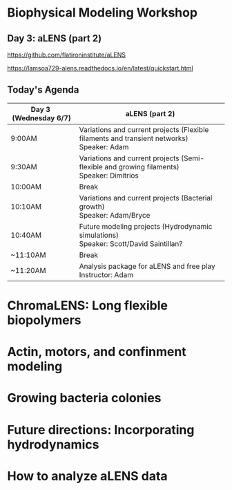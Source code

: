 # Biophysical Modeling Workshop

## Day 3: aLENS (part 2) 

https://github.com/flatironinstitute/aLENS

https://lamsoa729-alens.readthedocs.io/en/latest/quickstart.html



## Today's Agenda

| Day 3  (Wednesday 6/7) | aLENS (part 2) |
| --- | --- |
| 9:00AM | Variations and current projects (Flexible filaments and transient networks) <br /> Speaker: Adam | 
| 9:30AM | Variations and current projects (Semi-flexible and growing filaments) <br /> Speaker: Dimitrios |
| 10:00AM | Break |
| 10:10AM | Variations and current projects (Bacterial growth) <br /> Speaker: Adam/Bryce|
| 10:40AM | Future modeling projects (Hydrodynamic simulations) <br /> Speaker: Scott/David Saintillan? |
| ~11:10AM | Break|
| ~11:20AM | Analysis package for aLENS and free play <br /> Instructor: Adam |



# ChromaLENS: Long flexible biopolymers



# Actin, motors, and confinment modeling



# Growing bacteria colonies



# Future directions: Incorporating hydrodynamics



# How to analyze aLENS data



